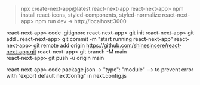 > npx create-next-app@latest react-next-app
react-next-app> npm install react-icons, styled-components, styled-normalize
react-next-app> npm run dev -> http://localhost:3000

react-next-app> code .gitignore
react-next-app> git init
react-next-app> git add .
react-next-app> git commit -m "start running react-next-app"
react-next-app> git remote add origin https://github.com/shinesincere/react-next-app.git
react-next-app> git branch -M main   
react-next-app> git push -u origin main

react-next-app> code package.json 
  -> "type": "module"
  --> to prevent error with "export default nextConfig" in next.config.js  

